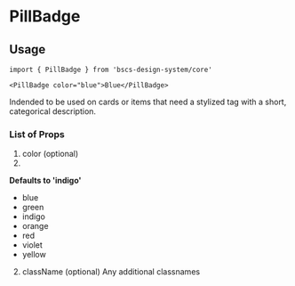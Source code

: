 # PillBadge

## Usage

`import { PillBadge } from 'bscs-design-system/core'`

`<PillBadge color="blue">Blue</PillBadge>`

Indended to be used on cards or items that need a stylized tag with a short,
categorical description.

### List of Props

1. color (optional)
2.
**Defaults to 'indigo'**
- blue
- green
- indigo
- orange
- red
- violet
- yellow

2. className (optional)
Any additional classnames
